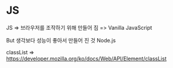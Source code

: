 # JS



JS => 브라우저를 조작하기 위해 만들어 짐 => Vanilla JavaScript

But 생각보다 성능이 좋아서 만들어 진 것 Node.js



classList => https://developer.mozilla.org/ko/docs/Web/API/Element/classList

